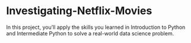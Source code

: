 # Investigating-Netflix-Movies
In this project, you’ll apply the skills you learned in Introduction to Python and Intermediate Python to solve a real-world data science problem.
